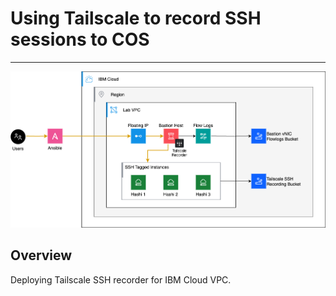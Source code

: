 # Using Tailscale to record SSH sessions to COS
---

![Tailscale Recorder running in VPC](tailscale-ssh-recorder-Page-1.png)

## Overview

Deploying Tailscale SSH recorder for IBM Cloud VPC.

